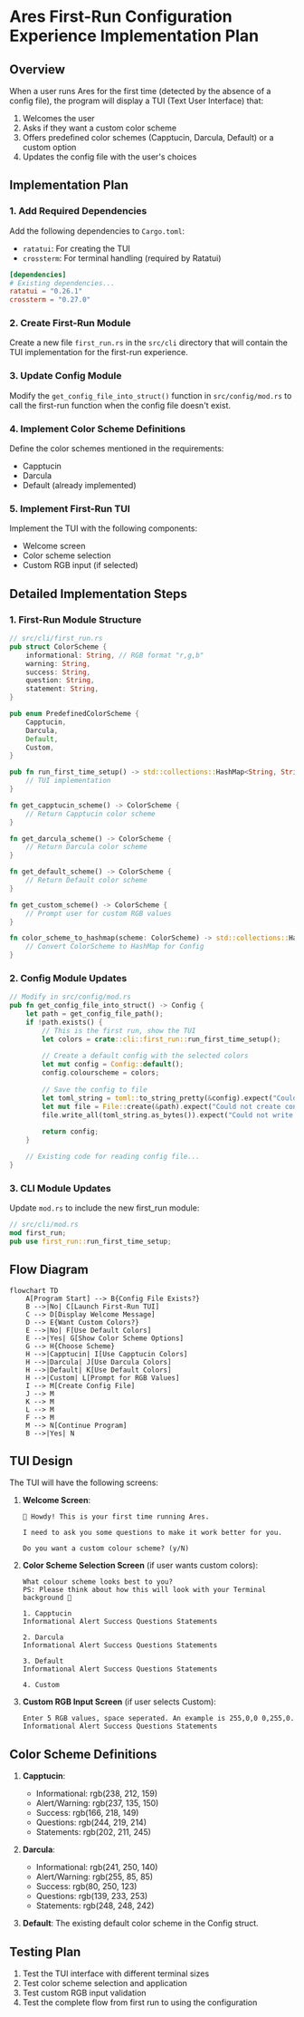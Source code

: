 # Ares First-Run Configuration Experience Implementation Plan

## Overview

When a user runs Ares for the first time (detected by the absence of a config file), the program will display a TUI (Text User Interface) that:
1. Welcomes the user
2. Asks if they want a custom color scheme
3. Offers predefined color schemes (Capptucin, Darcula, Default) or a custom option
4. Updates the config file with the user's choices

## Implementation Plan

### 1. Add Required Dependencies

Add the following dependencies to `Cargo.toml`:
- `ratatui`: For creating the TUI
- `crossterm`: For terminal handling (required by Ratatui)

```toml
[dependencies]
# Existing dependencies...
ratatui = "0.26.1"
crossterm = "0.27.0"
```

### 2. Create First-Run Module

Create a new file `first_run.rs` in the `src/cli` directory that will contain the TUI implementation for the first-run experience.

### 3. Update Config Module

Modify the `get_config_file_into_struct()` function in `src/config/mod.rs` to call the first-run function when the config file doesn't exist.

### 4. Implement Color Scheme Definitions

Define the color schemes mentioned in the requirements:
- Capptucin
- Darcula
- Default (already implemented)

### 5. Implement First-Run TUI

Implement the TUI with the following components:
- Welcome screen
- Color scheme selection
- Custom RGB input (if selected)

## Detailed Implementation Steps

### 1. First-Run Module Structure

```rust
// src/cli/first_run.rs
pub struct ColorScheme {
    informational: String, // RGB format "r,g,b"
    warning: String,
    success: String,
    question: String,
    statement: String,
}

pub enum PredefinedColorScheme {
    Capptucin,
    Darcula,
    Default,
    Custom,
}

pub fn run_first_time_setup() -> std::collections::HashMap<String, String> {
    // TUI implementation
}

fn get_capptucin_scheme() -> ColorScheme {
    // Return Capptucin color scheme
}

fn get_darcula_scheme() -> ColorScheme {
    // Return Darcula color scheme
}

fn get_default_scheme() -> ColorScheme {
    // Return Default color scheme
}

fn get_custom_scheme() -> ColorScheme {
    // Prompt user for custom RGB values
}

fn color_scheme_to_hashmap(scheme: ColorScheme) -> std::collections::HashMap<String, String> {
    // Convert ColorScheme to HashMap for Config
}
```

### 2. Config Module Updates

```rust
// Modify in src/config/mod.rs
pub fn get_config_file_into_struct() -> Config {
    let path = get_config_file_path();
    if !path.exists() {
        // This is the first run, show the TUI
        let colors = crate::cli::first_run::run_first_time_setup();
        
        // Create a default config with the selected colors
        let mut config = Config::default();
        config.colourscheme = colors;
        
        // Save the config to file
        let toml_string = toml::to_string_pretty(&config).expect("Could not serialize config");
        let mut file = File::create(&path).expect("Could not create config file");
        file.write_all(toml_string.as_bytes()).expect("Could not write to config file");
        
        return config;
    }

    // Existing code for reading config file...
}
```

### 3. CLI Module Updates

Update `mod.rs` to include the new first_run module:

```rust
// src/cli/mod.rs
mod first_run;
pub use first_run::run_first_time_setup;
```

## Flow Diagram

```mermaid
flowchart TD
    A[Program Start] --> B{Config File Exists?}
    B -->|No| C[Launch First-Run TUI]
    C --> D[Display Welcome Message]
    D --> E{Want Custom Colors?}
    E -->|No| F[Use Default Colors]
    E -->|Yes| G[Show Color Scheme Options]
    G --> H{Choose Scheme}
    H -->|Capptucin| I[Use Capptucin Colors]
    H -->|Darcula| J[Use Darcula Colors]
    H -->|Default| K[Use Default Colors]
    H -->|Custom| L[Prompt for RGB Values]
    I --> M[Create Config File]
    J --> M
    K --> M
    L --> M
    F --> M
    M --> N[Continue Program]
    B -->|Yes| N
```

## TUI Design

The TUI will have the following screens:

1. **Welcome Screen**:
   ```
   🤠 Howdy! This is your first time running Ares.
   
   I need to ask you some questions to make it work better for you.
   
   Do you want a custom colour scheme? (y/N)
   ```

2. **Color Scheme Selection Screen** (if user wants custom colors):
   ```
   What colour scheme looks best to you?
   PS: Please think about how this will look with your Terminal background 🙈
   
   1. Capptucin
   Informational Alert Success Questions Statements
   
   2. Darcula
   Informational Alert Success Questions Statements
   
   3. Default
   Informational Alert Success Questions Statements
   
   4. Custom
   ```

3. **Custom RGB Input Screen** (if user selects Custom):
   ```
   Enter 5 RGB values, space seperated. An example is 255,0,0 0,255,0.
   Informational Alert Success Questions Statements
   ```

## Color Scheme Definitions

1. **Capptucin**:
   - Informational: rgb(238, 212, 159)
   - Alert/Warning: rgb(237, 135, 150)
   - Success: rgb(166, 218, 149)
   - Questions: rgb(244, 219, 214)
   - Statements: rgb(202, 211, 245)

2. **Darcula**:
   - Informational: rgb(241, 250, 140)
   - Alert/Warning: rgb(255, 85, 85)
   - Success: rgb(80, 250, 123)
   - Questions: rgb(139, 233, 253)
   - Statements: rgb(248, 248, 242)

3. **Default**: The existing default color scheme in the Config struct.

## Testing Plan

1. Test the TUI interface with different terminal sizes
2. Test color scheme selection and application
3. Test custom RGB input validation
4. Test the complete flow from first run to using the configuration